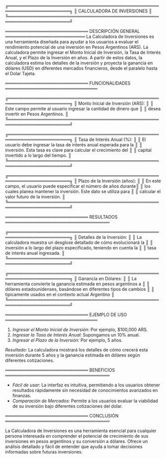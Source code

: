 ╔══════════════════════════════════════════════════════════════════════╗
║                      CALCULADORA DE INVERSIONES                      ║
╚══════════════════════════════════════════════════════════════════════╝

═══════════════════════════ DESCRIPCIÓN GENERAL ══════════════════════════
La Calculadora de Inversiones es una herramienta diseñada para ayudar a los
usuarios a evaluar el rendimiento potencial de una inversión en Pesos Argentinos
(ARS). La calculadora permite ingresar el Monto Inicial de Inversión, la Tasa de
Interés Anual, y el Plazo de la Inversión en años. A partir de estos datos, la
calculadora estima los detalles de la inversión y proyecta la ganancia en dólares
(USD) en diferentes mercados financieros, desde el paralelo hasta el Dolar Tajeta.

═══════════════════════════ FUNCIONALIDADES ══════════════════════════════

╔══════════════════════════════════════════════════════════════════════╗
║ Monto Inicial de Inversión (ARS):                                    ║
║ Este campo permite al usuario ingresar la cantidad de dinero que     ║
║ desea invertir en Pesos Argentinos.                                  ║
╚══════════════════════════════════════════════════════════════════════╝

╔══════════════════════════════════════════════════════════════════════╗
║ Tasa de Interés Anual (%):                                           ║
║ El usuario debe ingresar la tasa de interés anual esperada para la   ║
║ inversión. Esta tasa es clave para calcular el crecimiento del       ║
║ capital invertido a lo largo del tiempo.                             ║
╚══════════════════════════════════════════════════════════════════════╝

╔══════════════════════════════════════════════════════════════════════╗
║ Plazo de la Inversión (años):                                        ║
║ En este campo, el usuario puede especificar el número de años durante║
║ los cuales planea mantener la inversión. Este dato se utiliza para   ║
║ calcular el valor futuro de la inversión.                            ║
╚══════════════════════════════════════════════════════════════════════╝

═══════════════════════════ RESULTADOS ══════════════════════════════════

╔══════════════════════════════════════════════════════════════════════╗
║ Detalles de la Inversión:                                            ║
║ La calculadora muestra un desglose detallado de cómo evolucionará la ║
║ inversión a lo largo del plazo especificado, teniendo en cuenta la   ║
║ tasa de interés anual ingresada.                                     ║
╚══════════════════════════════════════════════════════════════════════╝

╔══════════════════════════════════════════════════════════════════════╗
║ Ganancia en Dólares:                                                 ║
║ La herramienta convierte la ganancia estimada en pesos argentinos a  ║
║ dólares estadounidenses, basándose en diferentes tipos de cambios    ║
║ tipicamente usados en el contexto actual Argentino                   ║
╚══════════════════════════════════════════════════════════════════════╝

═══════════════════════════ EJEMPLO DE USO ══════════════════════════════

1. *Ingresar el Monto Inicial de Inversión:* Por ejemplo, $100,000 ARS.
2. *Ingresar la Tasa de Interés Anual:* Supongamos un 10% anual.
3. *Ingresar el Plazo de la Inversión:* Por ejemplo, 5 años.

*Resultado:* La calculadora mostrará los detalles de cómo crecerá esta inversión
durante 5 años y la ganancia estimada en dólares según diferentes cotizaciones.

═══════════════════════════ BENEFICIOS ══════════════════════════════════

- *Fácil de usar:* La interfaz es intuitiva, permitiendo a los usuarios obtener
  resultados rápidamente sin necesidad de conocimientos avanzados en finanzas.
- *Comparación de Mercados:* Permite a los usuarios evaluar la viabilidad de
  su inversión bajo diferentes cotizaciones del dolar.

═══════════════════════════ CONCLUSIÓN ══════════════════════════════════

La Calculadora de Inversiones es una herramienta esencial para cualquier persona
interesada en comprender el potencial de crecimiento de sus inversiones en pesos
argentinos y su conversión a dólares. Ofrece un análisis detallado y fácil de
entender que ayuda a tomar decisiones informadas sobre futuras inversiones.

